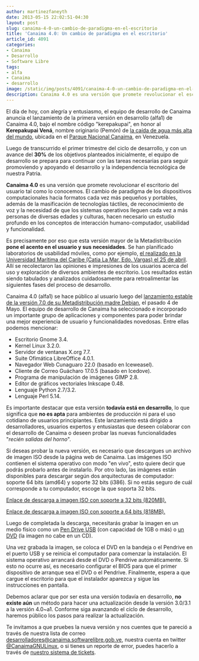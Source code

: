 ```yaml
---
author: martinezfaneyth
date: 2013-05-15 22:02:51-04:30
layout: post
slug: canaima-4-0-un-cambio-de-paradigma-en-el-escritorio
title: 'Canaima 4.0: Un cambio de paradigma en el escritorio'
article_id: 4091
categories:
- Canaima
- Desarrollo
- Software Libre
tags:
- alfa
- Canaima
- desarrollo
image: /static/img/posts/4091/canaima-4-0-un-cambio-de-paradigma-en-el-escritorio__1.jpg
description: Canaima 4.0 es una versión que promete revolucionar el escritorio del usuario tal como lo conocemos.
---
```


El día de hoy, con alegría y entusiasmo, el equipo de desarrollo de Canaima anuncia el lanzamiento de la primera versión en desarrollo (alfa1) de Canaima 4.0, bajo el nombre código "kerepakupai", en honor al **Kerepakupai Vená**, nombre originario (Pemón) de [la caída de agua más alta del mundo](http://es.wikipedia.org/wiki/Salto_Ángel), ubicada en el [Parque Nacional Canaima](http://es.wikipedia.org/wiki/Parque_Nacional_Canaima), en Venezuela.

Luego de transcurrido el primer trimestre del ciclo de desarrollo, y con un avance del **30%** de los objetivos planteados inicialmente, el equipo de desarrollo se prepara para continuar con las tareas necesarias para seguir promoviendo y apoyando el desarrollo y la independencia tecnológica de nuestra Patria.

**Canaima 4.0** es una versión que promete revolucionar el escritorio del usuario tal como lo conocemos. El cambio de paradigma de los dispositivos computacionales hacia formatos cada vez más pequeños y portables, además de la masificación de tecnologías táctiles, de reconocimiento de voz y la necesidad de que los sistemas operativos lleguen cada vez a más personas de diversas edades y culturas, hacen necesario un estudio profundo en los conceptos de interacción humano-computador, usabilidad y funcionalidad.

Es precisamente por eso que esta versión mayor de la Metadistribución **pone el acento en el usuario y sus necesidades**. Se han planificado laboratorios de usabilidad móviles, como por ejemplo, [el realizado en la Universidad Marítima del Caribe (Catia La Mar, Edo. Vargas) el 25 de abril](http://cnti.gob.ve/index.php?option=com_content&view=article&id=3074). Allí se recolectaron las opiniones e impresiones de los usuarios acerca del uso y exploración de diversos ambientes de escritorio. Los resultados están siendo tabulados y analizados cuidadosamente para retroalimentar las siguientes fases del proceso de desarrollo.

Canaima 4.0 (alfa1) se hace público al usuario luego del [lanzamiento estable de la versión 7.0 de su Metadistribución madre Debian](http://www.debian.org/News/2013/20130504.es.html), el pasado 4 de Mayo. El equipo de desarrollo de Canaima ha seleccionado e incorporado un importante grupo de aplicaciones y componentes para poder brindar una mejor experiencia de usuario y funcionalidades novedosas. Entre ellas podemos mencionar:

* Escritorio Gnome 3.4.
* Kernel Linux 3.2.0.
* Servidor de ventanas X.org 7.7.
* Suite Ofimática LibreOffice 4.0.1.
* Navegador Web Cunaguaro 22.0 (basado en Iceweasel).
* Cliente de Correo Guácharo 17.0.5 (basado en Icedove).
* Programa de manipulación de imágenes GIMP 2.8.
* Editor de gráficos vectoriales Inkscape 0.48.
* Lenguaje Python 2.7/3.2.
* Lenguaje Perl 5.14.

Es importante destacar que esta versión **todavía está en desarrollo**, lo que significa que **no es apta** para ambientes de producción ni para el uso cotidiano de usuarios principiantes. Este lanzamiento está dirigido a desarrolladores, usuarios expertos y entusiastas que deseen colaborar con el desarrollo de Canaima o deseen probar las nuevas funcionalidades "_recién salidas del horno_".

Si deseas probar la nueva versión, es necesario que descargues un archivo de imagen ISO desde la página web de Canaima. Las imágenes ISO contienen el sistema operativo con modo "en vivo", esto quiere decir que podrás probarlo antes de instalarlo. Por otro lado, las imágenes están disponibles para descargar según dos arquitecturas de computador: soporte 64 bits (amd64) y soporte 32 bits (i386). Si no estás seguro de cuál corresponde a tu computador, escoge la que soporta 32 bits.

[Enlace de descarga a imagen ISO con soporte a 32 bits (820MB).](http://descargas.canaima.softwarelibre.gob.ve/canaima-popular-4.0~a1_i386.iso)

[Enlace de descarga a imagen ISO con soporte a 64 bits (818MB).](http://descargas.canaima.softwarelibre.gob.ve/canaima-popular-4.0~a1_amd64.iso)

Luego de completada la descarga, necesitarás grabar la imagen en un medio físico como un [Pen Drive USB](http://wiki.canaima.softwarelibre.gob.ve/wiki/Como_instalar_Canaima_3.0_desde_una_Memoria_USB) (con capacidad de 1GB o más) o [un DVD](http://wiki.canaima.softwarelibre.gob.ve/wiki/Grabar_Imagen_ISO) (la imagen no cabe en un CD).

Una vez grabada la imagen, se coloca el DVD en la bandeja o el Pendrive en el puerto USB y se reinicia el computador para comenzar la instalación. El sistema operativo arrancará desde el DVD o Pendrive automáticamente. Si esto no ocurre así, es necesario configurar el BIOS para que el primer dispositivo de arranque sea el DVD o el Pendrive. Finalmente, espera a que cargue el escritorio para que el instalador aparezca y sigue las instrucciones en pantalla.

Debemos aclarar que por ser esta una versión todavía en desarrollo, **no existe aún** un método para hacer una actualización desde la versión 3.0/3.1 a la versión 4.0~a1. Conforme siga avanzando el ciclo de desarrollo, haremos público los pasos para realizar la actualización.

Te invitamos a que pruebes la nueva versión y nos cuentes que te pareció a través de nuestra lista de correo [desarrolladores@canaima.softwarelibre.gob.ve](http://listas.canaima.softwarelibre.gob.ve/cgi-bin/mailman/listinfo/desarrolladores), nuestra cuenta en twitter [@CanaimaGNULinux](http://twitter.com/CanaimaGNULinux), o si tienes un reporte de error, puedes hacerlo a través de [nuestro sistema de tickets](http://trac.canaima.softwarelibre.gob.ve/canaima).
